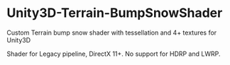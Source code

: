 # Unity3D-Terrain-BumpSnowShader
Custom Terrain bump snow shader with tessellation and 4+ textures for Unity3D

Shader for Legacy pipeline, DirectX 11+.
No support for HDRP and LWRP.

